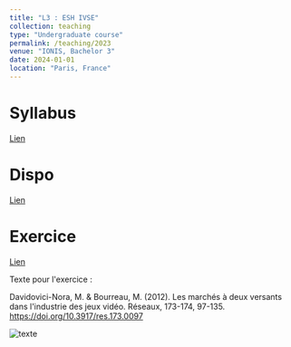 ```yaml
---
title: "L3 : ESH IVSE"
collection: teaching
type: "Undergraduate course"
permalink: /teaching/2023
venue: "IONIS, Bachelor 3"
date: 2024-01-01
location: "Paris, France"
---
```



Syllabus
======
[Lien](https://drive.google.com/file/d/19X2oYl4s4TVfC2RSpb5CjoKvhGLiByXV/view?usp=sharing) 

Dispo
======
[Lien](https://drive.google.com/file/d/17GvP7AUzEbV2jR9lNyDfObONKRkPQjCv/view?usp=sharing) 

Exercice
======
[Lien](https://drive.google.com/file/d/17ahHZ3E-NmwiDAArFaQOviVk3K6qXtuQ/view?usp=sharing) 

Texte pour l'exercice :

Davidovici-Nora, M. & Bourreau, M. (2012). Les marchés à deux versants dans l'industrie des jeux vidéo. Réseaux, 173-174, 97-135. https://doi.org/10.3917/res.173.0097 

![texte](/sihao.li/images/texte.png)
